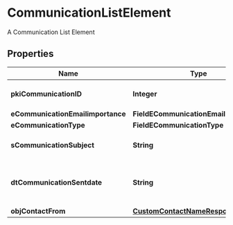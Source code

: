 

# CommunicationListElement

A Communication List Element

## Properties

| Name | Type | Description | Notes |
|------------ | ------------- | ------------- | -------------|
|**pkiCommunicationID** | **Integer** | The unique ID of the Communication. |  |
|**eCommunicationEmailimportance** | **FieldECommunicationEmailimportance** |  |  [optional] |
|**eCommunicationType** | **FieldECommunicationType** |  |  |
|**sCommunicationSubject** | **String** | The Subject of the Communication |  |
|**dtCommunicationSentdate** | **String** | The send date and time at which the Communication was sent. |  |
|**objContactFrom** | [**CustomContactNameResponse**](CustomContactNameResponse.md) |  |  |



